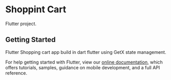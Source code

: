 # Shoppint Cart

Flutter project.

## Getting Started

Flutter Shopping cart app build in dart flutter using GetX state management.


For help getting started with Flutter, view our
[online documentation](https://flutter.dev/docs), which offers tutorials,
samples, guidance on mobile development, and a full API reference.
